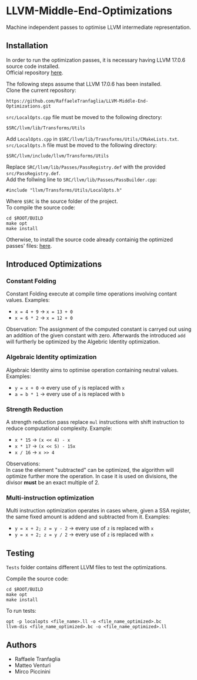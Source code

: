 # LLVM-Middle-End-Optimizations
Machine independent passes to optimise LLVM intermediate representation.  

## Installation
In order to run the optimization passes, it is necessary having LLVM 17.0.6 source code installed.  
Official repository [here](https://github.com/llvm/llvm-project).  

The following steps assume that LLVM 17.0.6 has been installed.  
Clone the current repository:
```
https://github.com/RaffaeleTranfaglia/LLVM-Middle-End-Optimizations.git
```
`src/LocalOpts.cpp` file must be moved to the following directory:  
```
$SRC/llvm/lib/Transforms/Utils
```
Add `LocalOpts.cpp` in `$SRC/llvm/lib/Transforms/Utils/CMakeLists.txt`.
`src/LocalOpts.h` file must be moved to the following directory:  
```
$SRC/llvm/include/llvm/Transforms/Utils
```
Replace `SRC/llvm/lib/Passes/PassRegistry.def` with the provided `src/PassRegistry.def`.  
Add the follwing line to `SRC/llvm/lib/Passes/PassBuilder.cpp`:
```
#include "llvm/Transforms/Utils/LocalOpts.h"
```
Where `$SRC` is the source folder of the project.  
To compile the source code:
```
cd $ROOT/BUILD
make opt
make install
```
  
Otherwise, to install the source code already containig the optimized passes' files: [here](https://github.com/Glixes/LLVM_middle_end).

## Introduced Optimizations

### Constant Folding
Constant Folding execute at compile time operations involving contant values.
Examples:
- `x = 4 + 9` &#8594; `x = 13 + 0`
- `x = 6 * 2` &#8594; `x = 12 + 0`

Observation:
The assignment of the computed constant is carryed out using an addition of the given constant with zero.
Afterwards the introduced `add` will furtherly be optimized by the Algebric Identity optimization.

### Algebraic Identity optimization 
Algebraic Identity aims to optimise operation containing neutral values.  
Examples:
- `y = x + 0` &#8594; every use of `y` is replaced with `x`
- `a = b * 1` &#8594; every use of `a` is replaced with `b`

### Strength Reduction
A strength reduction pass replace `mul` instructions with shift instruction to reduce computational complexity. 
Example:
- `x * 15` &#8594; `(x << 4) - x`
- `x * 17` &#8594; `(x << 5) - 15x`
- `x / 16` &#8594; `x >> 4`

Observations:  
In case the element "subtracted" can be optimized, the algorithm will optimize further more the operation. In case it is used on divisions, the divisor **must** be an exact multiple of 2.

### Multi-instruction optimization
Multi instruction optimization operates in cases where, given a SSA register, the same fixed amount is addend and subtracted from it.
Examples:
- `y = x + 2; z = y - 2` &#8594; every use of `z` is replaced with `x`
- `y = x + 2; z = y / 2` &#8594; every use of `z` is replaced with `x`

## Testing
`Tests` folder contains different LLVM files to test the optimizations.

Compile the source code:
```
cd $ROOT/BUILD
make opt
make install
```

To run tests:
```
opt -p localopts <file_name>.ll -o <file_name_optimized>.bc
llvm-dis <file_name_optimized>.bc -o <file_name_optimized>.ll
```

## Authors
- Raffaele Tranfaglia
- Matteo Venturi
- Mirco Piccinini
